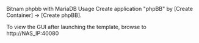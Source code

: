 Bitnam phpbb with MariaDB
Usage
Create application "phpBB" by [Create Container] → [Create phpBB].

To view the GUI after launching the template, browse to http://NAS_IP:40080
